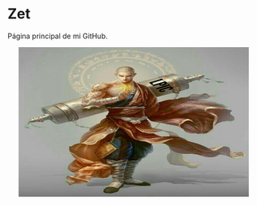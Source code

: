 # **Zet**

Página principal de mi GitHub.

<p align="center">
  <img width="460" height="300" src="Monje.jpg">
</p>


